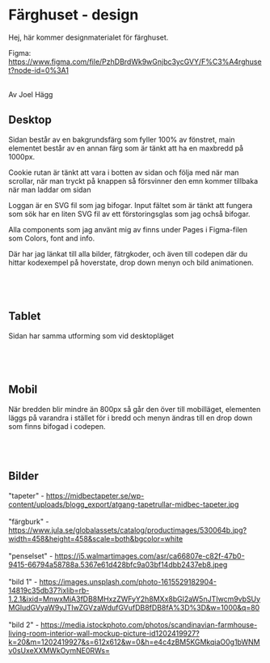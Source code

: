 # Färghuset - design

Hej, här kommer designmaterialet för färghuset.

Figma: https://www.figma.com/file/PzhDBrdWk9wGnjbc3ycGVY/F%C3%A4rghuset?node-id=0%3A1

<br>
Av Joel Hägg

<br>

## Desktop

Sidan består av en bakgrundsfärg som fyller 100% av fönstret, main elementet består av en annan färg som är tänkt att ha en maxbredd på 1000px.

Cookie rutan är tänkt att vara i botten av sidan och följa med när man scrollar, när man tryckt på knappen så försvinner den emn kommer tillbaka när man laddar om sidan

Loggan är en SVG fil som jag bifogar.
Input fältet som är tänkt att fungera som sök har en liten SVG fil av ett förstoringsglas som jag ochså bifogar.

Alla components som jag använt mig av finns under Pages i Figma-filen som Colors, font and info.

Där har jag länkat till alla bilder, fätrgkoder, och även till codepen där du hittar kodexempel på hoverstate, drop down menyn och bild animationen.

#

<br>

## Tablet

Sidan har samma utforming som vid desktopläget

#

<br>

## Mobil

När bredden blir mindre än 800px så går den över till mobilläget, elementen läggs på varandra i stället för i bredd och menyn ändras till en drop down som finns bifogad i codepen.

<br>
<br>

## Bilder

"tapeter" - https://midbectapeter.se/wp-content/uploads/blogg_export/atgang-tapetrullar-midbec-tapeter.jpg<br>
<br>
"färgburk" - https://www.jula.se/globalassets/catalog/productimages/530064b.jpg?width=458&height=458&scale=both&bgcolor=white<br>
<br>
"penselset" - https://i5.walmartimages.com/asr/ca66807e-c82f-47b0-9415-66794a58788a.5367e61d428bfc9a03bf14dbb2437eb8.jpeg<br>
<br>
"bild 1" - https://images.unsplash.com/photo-1615529182904-14819c35db37?ixlib=rb-1.2.1&ixid=MnwxMjA3fDB8MHxzZWFyY2h8MXx8bGl2aW5nJTIwcm9vbSUyMGludGVyaW9yJTIwZGVzaWdufGVufDB8fDB8fA%3D%3D&w=1000&q=80<br>
<br>
"bild 2" - https://media.istockphoto.com/photos/scandinavian-farmhouse-living-room-interior-wall-mockup-picture-id1202419927?k=20&m=1202419927&s=612x612&w=0&h=e4c4zBM5KGMkqiaO0g1bWNMv0sUxeXXMWkOymNE0RWs=
